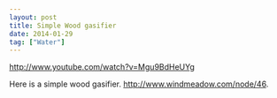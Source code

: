 ```yaml
---
layout: post
title: Simple Wood gasifier
date: 2014-01-29
tag: ["Water"]
---
```


http://www.youtube.com/watch?v=Mgu9BdHeUYg  

Here is a simple wood gasifier. http://www.windmeadow.com/node/46.